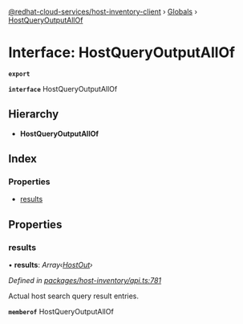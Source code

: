 [@redhat-cloud-services/host-inventory-client](../README.md) › [Globals](../globals.md) › [HostQueryOutputAllOf](hostqueryoutputallof.md)

# Interface: HostQueryOutputAllOf

**`export`** 

**`interface`** HostQueryOutputAllOf

## Hierarchy

* **HostQueryOutputAllOf**

## Index

### Properties

* [results](hostqueryoutputallof.md#results)

## Properties

###  results

• **results**: *Array‹[HostOut](hostout.md)›*

*Defined in [packages/host-inventory/api.ts:781](https://github.com/RedHatInsights/javascript-clients/blob/master/packages/host-inventory/api.ts#L781)*

Actual host search query result entries.

**`memberof`** HostQueryOutputAllOf

